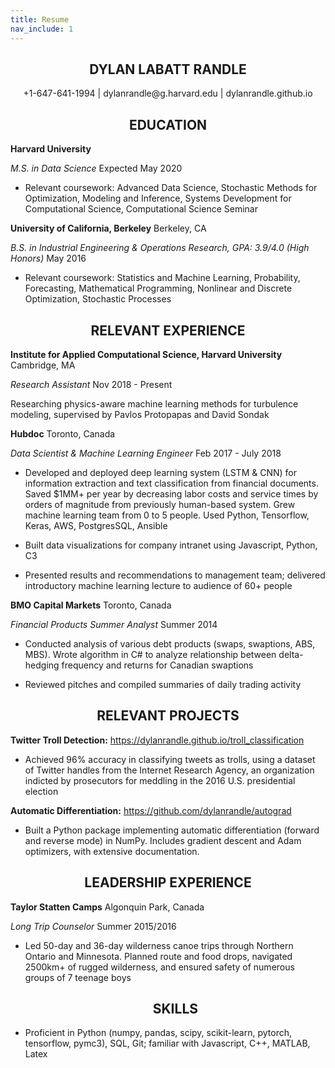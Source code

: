 ```yaml
---
title: Resume
nav_include: 1
---
```


**<div style="text-align: center"> DYLAN LABATT RANDLE </div>**
---------

<div style="text-align: center"> +1-647-641-1994 | dylanrandle@g.harvard.edu | dylanrandle.github.io </div>


**<div style="text-align: center"> EDUCATION </div>**
---------

**Harvard University**

*M.S. in Data Science*				                            		          	               Expected May 2020

- Relevant coursework: Advanced Data Science, Stochastic Methods for Optimization, Modeling and Inference,
Systems Development for Computational Science, Computational Science Seminar

**University of California, Berkeley**							                		                       Berkeley, CA

*B.S. in Industrial Engineering & Operations Research, GPA: 3.9/4.0 (High Honors)*                 May 2016

- Relevant coursework: Statistics and Machine Learning, Probability, Forecasting, Mathematical Programming,
Nonlinear and Discrete Optimization, Stochastic Processes

**<div style="text-align: center"> RELEVANT EXPERIENCE </div>**
---------

**Institute for Applied Computational Science, Harvard University**						                Cambridge, MA

*Research Assistant*												                                             Nov 2018 - Present

Researching physics-aware machine learning methods for turbulence modeling, supervised by Pavlos Protopapas
and David Sondak

**Hubdoc**								                                             		                  Toronto, Canada

*Data Scientist & Machine Learning Engineer*            			    				             Feb 2017 - July 2018

- Developed and deployed deep learning system (LSTM & CNN) for information extraction and text
  classification from financial documents. Saved $1MM+ per year by decreasing labor costs and service times
  by orders of magnitude from previously human-based system. Grew machine learning team from 0 to 5 people.
  Used Python, Tensorflow, Keras, AWS, PostgresSQL, Ansible

- Built data visualizations for company intranet using Javascript, Python, C3

- Presented results and recommendations to management team; delivered introductory machine learning lecture
  to audience of 60+ people

**BMO Capital Markets**			  			                                             		        Toronto, Canada

*Financial Products Summer Analyst*						       		                                        Summer 2014

- Conducted analysis of various debt products (swaps, swaptions, ABS, MBS). Wrote algorithm in C# to
  analyze relationship between delta-hedging frequency and returns for Canadian swaptions

- Reviewed pitches and compiled summaries of daily trading activity

**<div style="text-align: center"> RELEVANT PROJECTS </div>**
---------

**Twitter Troll Detection:** https://dylanrandle.github.io/troll_classification

- Achieved 96% accuracy in classifying tweets as trolls, using a dataset of Twitter handles from the
  Internet Research Agency, an organization indicted by prosecutors for meddling in the 2016 U.S.
  presidential election

**Automatic Differentiation:** https://github.com/dylanrandle/autograd

- Built a Python package implementing automatic differentiation (forward and reverse mode) in NumPy.
  Includes gradient descent and Adam optimizers, with extensive documentation.

**<div style="text-align: center"> LEADERSHIP EXPERIENCE  </div>**
---------

**Taylor Statten Camps**							                     			                     Algonquin Park, Canada

*Long Trip Counselor*							         			      		                                 Summer 2015/2016

- Led 50-day and 36-day wilderness canoe trips through Northern Ontario and Minnesota. Planned route and
  food drops, navigated 2500km+ of rugged wilderness, and ensured safety of numerous groups of 7 teenage
  boys

  **<div style="text-align: center"> SKILLS </div>**
  ---------

- Proficient in Python (numpy, pandas, scipy, scikit-learn, pytorch, tensorflow, pymc3), SQL, Git; familiar
  with Javascript, C++, MATLAB, Latex
